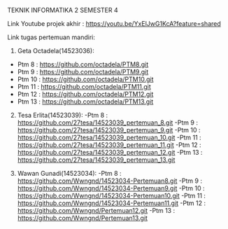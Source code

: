 TEKNIK INFORMATIKA 2 SEMESTER 4

Link Youtube projek akhir : https://youtu.be/YxElJwG1KcA?feature=shared

Link tugas pertemuan mandiri:

1. Geta Octadela(14523036):
- Ptm 8 : https://github.com/octadela/PTM8.git
- Ptm 9 : https://github.com/octadela/PTM9.git
- Ptm 10 : https://github.com/octadela/PTM10.git
- Ptm 11 : https://github.com/octadela/PTM11.git
- Ptm 12 : https://github.com/octadela/PTM12.git
- Ptm 13 : https://github.com/octadela/PTM13.git

2. Tesa Erlita(14523039):
-Ptm 8 : https://github.com/27tesa/14523039_pertemuan_8.git
-Ptm 9 : https://github.com/27tesa/14523039_pertemuan_9.git
-Ptm 10 : https://github.com/27tesa/14523039_pertemuan_10.git
-Ptm 11 : https://github.com/27tesa/14523039_pertemuan_11.git
-Ptm 12 : https://github.com/27tesa/14523039_pertemuan_12.git
-Ptm 13 : https://github.com/27tesa/14523039_pertemuan_13.git

3. Wawan Gunadi(14523034):
-Ptm 8 : https://github.com/Wwngnd/14523034-Pertemuan8.git
-Ptm 9 : https://github.com/Wwngnd/14523034-Pertemuan9.git
-Ptm 10 : https://github.com/Wwngnd/14523034-Pertemuan10.git
-Ptm 11 : https://github.com/Wwngnd/14523034-Pertemuan11.git
-Ptm 12 : https://github.com/Wwngnd/Pertemuan12.git
-Ptm 13 : https://github.com/Wwngnd/Pertemuan13.git 
